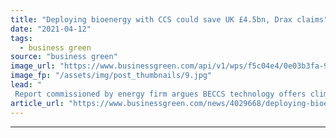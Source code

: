 ```yaml
---
title: "Deploying bioenergy with CCS could save UK £4.5bn, Drax claims"
date: "2021-04-12"
tags: 
  - business green
source: "business green"
image_url: "https://www.businessgreen.com/api/v1/wps/f5c04e4/0e03b3fa-9bf1-480b-b4d4-8568272446b9/3/Drax-tour-2016-1-2-185x114.jpg"
image_fp: "/assets/img/post_thumbnails/9.jpg"
lead: "
 Report commissioned by energy firm argues BECCS technology offers climate and cost benefits for decarbonising UK energy system ..."
article_url: "https://www.businessgreen.com/news/4029668/deploying-bioenergy-ccs-save-uk-gbp-5bn-drax-claims"
---
```


---
